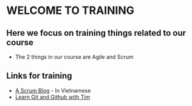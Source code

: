 # WELCOME TO TRAINING 

## Here we focus on training things related to our course 
* The 2 things in our course are Agile and Scrum

## Links for training
* [A Scrum Blog](https://itviec.com/blog/agile-la-gi-scrum-la-gi/) - In Vietnamese
* [Learn Git and Github with Tim](https://www.youtube.com/watch?v=DVRQoVRzMIY)
